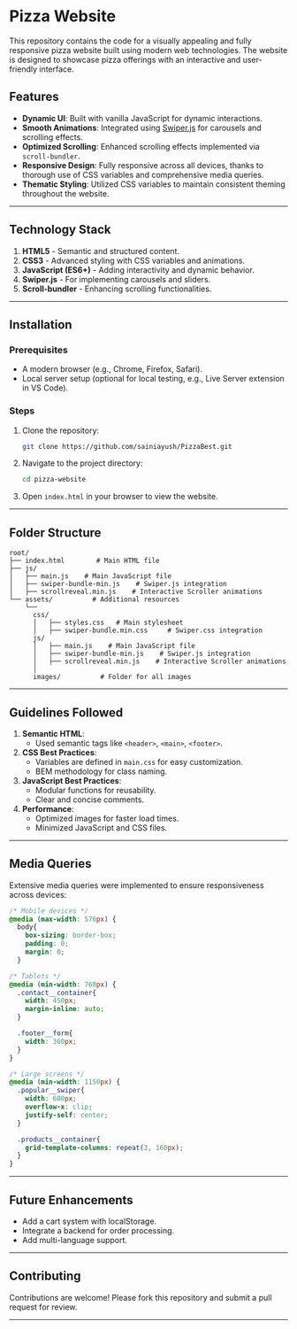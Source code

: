 # Pizza Website

This repository contains the code for a visually appealing and fully responsive pizza website built using modern web technologies. The website is designed to showcase pizza offerings with an interactive and user-friendly interface.

## Features

- **Dynamic UI**: Built with vanilla JavaScript for dynamic interactions.
- **Smooth Animations**: Integrated using [Swiper.js](https://swiperjs.com/) for carousels and scrolling effects.
- **Optimized Scrolling**: Enhanced scrolling effects implemented via `scroll-bundler`.
- **Responsive Design**: Fully responsive across all devices, thanks to thorough use of CSS variables and comprehensive media queries.
- **Thematic Styling**: Utilized CSS variables to maintain consistent theming throughout the website.

---

## Technology Stack

1. **HTML5** - Semantic and structured content.
2. **CSS3** - Advanced styling with CSS variables and animations.
3. **JavaScript (ES6+)** - Adding interactivity and dynamic behavior.
4. **Swiper.js** - For implementing carousels and sliders.
5. **Scroll-bundler** - Enhancing scrolling functionalities.

---

## Installation

### Prerequisites
- A modern browser (e.g., Chrome, Firefox, Safari).
- Local server setup (optional for local testing, e.g., Live Server extension in VS Code).

### Steps
1. Clone the repository:
   ```bash
   git clone https://github.com/sainiayush/PizzaBest.git
   ```
2. Navigate to the project directory:
   ```bash
   cd pizza-website
   ```
3. Open `index.html` in your browser to view the website.

---

## Folder Structure

```
root/
├── index.html        # Main HTML file
├── js/
│   ├── main.js    # Main JavaScript file
│   ├── swiper-bundle-min.js    # Swiper.js integration
│   ├── scrollreveal.min.js    # Interactive Scroller animations
└── assets/          # Additional resources
    └──
      css/
      │   ├── styles.css   # Main stylesheet
      │   ├── swiper-bundle.min.css     # Swiper.css integration
      js/
      │   ├── main.js    # Main JavaScript file
      │   ├── swiper-bundle-min.js    # Swiper.js integration
      │   ├── scrollreveal.min.js    # Interactive Scroller animations
      │
      images/          # Folder for all images
```

---

## Guidelines Followed

1. **Semantic HTML**:
   - Used semantic tags like `<header>`, `<main>`, `<footer>`.
2. **CSS Best Practices**:
   - Variables are defined in `main.css` for easy customization.
   - BEM methodology for class naming.
3. **JavaScript Best Practices**:
   - Modular functions for reusability.
   - Clear and concise comments.
4. **Performance**:
   - Optimized images for faster load times.
   - Minimized JavaScript and CSS files.

---

## Media Queries

Extensive media queries were implemented to ensure responsiveness across devices:

```css
/* Mobile devices */
@media (max-width: 576px) {
  body{
    box-sizing: border-box;
    padding: 0;
    margin: 0;
  }

/* Tablets */
@media (min-width: 768px) {
  .contact__container{
    width: 450px;
    margin-inline: auto;
  }

  .footer__form{
    width: 360px;
  }
}

/* Large screens */
@media (min-width: 1150px) {
  .popular__swiper{
    width: 600px;
    overflow-x: clip;
    justify-self: center;
  }

  .products__container{
    grid-template-columns: repeat(3, 160px);
  }
}
```

---

## Future Enhancements

- Add a cart system with localStorage.
- Integrate a backend for order processing.
- Add multi-language support.

---

## Contributing

Contributions are welcome! Please fork this repository and submit a pull request for review.

---
